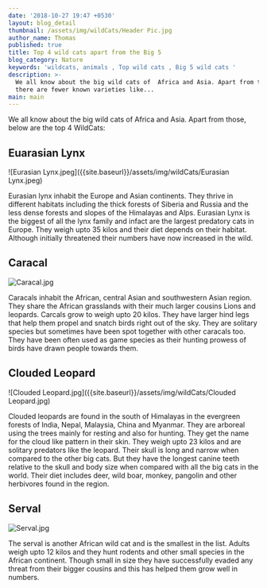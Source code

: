 ```yaml
---
date: '2018-10-27 19:47 +0530'
layout: blog_detail
thumbnail: /assets/img/wildCats/Header Pic.jpg
author_name: Thomas
published: true
title: Top 4 wild cats apart from the Big 5
blog_category: Nature
keywords: 'wildcats, animals , Top wild cats , Big 5 wild cats '
description: >-
  We all know about the big wild cats of  Africa and Asia. Apart from those,
  there are fewer known varieties like...
main: main
---
```


We all know about the big wild cats of Africa and Asia. Apart from those, below are the top 4 WildCats:

## Euarasian Lynx

![Eurasian Lynx.jpeg]({{site.baseurl}}/assets/img/wildCats/Eurasian Lynx.jpeg)

Eurasian lynx inhabit the Europe and Asian continents. They thrive in different habitats including the thick forests of Siberia and Russia and the less dense forests and slopes of the Himalayas and Alps. Eurasian Lynx is the biggest of all the lynx family and infact are the largest predatory cats in Europe. They weigh upto 35 kilos and their diet depends on their habitat. Although initially threatened their numbers have now increased in the wild.

## Caracal

![Caracal.jpg]({{site.baseurl}}/assets/img/wildCats/Caracal.jpg)

Caracals inhabit the African, central Asian and southwestern Asian region. They share the African grasslands with their much larger cousins Lions and leopards. Carcals grow to weigh upto 20 kilos. They have larger hind legs that help them propel and snatch birds right out of the sky. They are solitary species but sometimes have been spot together with other caracals too. They have been often used as game species as their hunting prowess of birds have drawn people towards them.

## Clouded Leopard

![Clouded Leopard.jpg]({{site.baseurl}}/assets/img/wildCats/Clouded Leopard.jpg)

Clouded leopards are found in the south of Himalayas in the evergreen forests of India, Nepal, Malaysia, China and Myanmar. They are arboreal using the trees mainly for resting and also for hunting. They get the name for the cloud like pattern in their skin. They weigh upto 23 kilos and are solitary predators like the leopard. Their skull is long and narrow when compared to the other big cats. But they have the longest canine teeth relative to the skull and body size when compared with all the big cats in the world. Their diet includes deer, wild boar, monkey, pangolin and other herbivores found in the region.

## Serval

![Serval.jpg]({{site.baseurl}}/assets/img/wildCats/Serval.jpg)

The serval is another African wild cat and is the smallest in the list. Adults weigh upto 12 kilos and they hunt rodents and other small species in the African continent. Though small in size they have successfully evaded any threat from their bigger cousins and this has helped them grow well in numbers.
